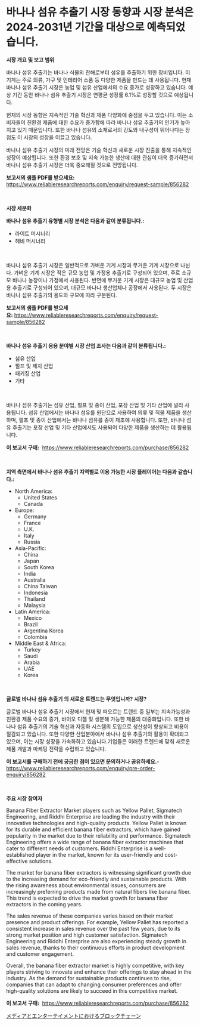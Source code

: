 <p><h1>바나나 섬유 추출기 시장 동향과 시장 분석은 2024-2031년 기간을 대상으로 예측되었습니다.</h1></p><p><strong>시장 개요 및 보고 범위</strong></p>
<p><p>바나나 섬유 추출기는 바나나 식물의 잔해로부터 섬유를 추출하기 위한 장비입니다. 이 기계는 주로 의류, 가구 및 인테리어 소품 등 다양한 제품을 만드는 데 사용됩니다. 현재 바나나 섬유 추출기 시장은 농업 및 섬유 산업에서의 수요 증가로 성장하고 있습니다. 예상 기간 동안 바나나 섬유 추출기 시장은 연평균 성장률 6.1%로 성장할 것으로 예상됩니다. </p><p>현재의 시장 동향은 지속적인 기술 혁신과 제품 다양화에 중점을 두고 있습니다. 이는 소비자들이 친환경 제품에 대한 수요가 증가함에 따라 바나나 섬유 추출기의 인기가 높아지고 있기 때문입니다. 또한 바나나 섬유의 소재로서의 강도와 내구성이 뛰어나다는 장점도 이 시장의 성장을 이끌고 있습니다.</p><p>바나나 섬유 추출기 시장의 미래 전망은 기술 혁신과 새로운 시장 진출을 통해 지속적인 성장이 예상됩니다. 또한 환경 보호 및 지속 가능한 생산에 대한 관심이 더욱 증가하면서 바나나 섬유 추출기 시장은 더욱 중요해질 것으로 전망됩니다.</p></p>
<p><strong>보고서의 샘플 PDF를 받으세요:</strong> <a href="https://www.reliableresearchreports.com/enquiry/request-sample/856282">https://www.reliableresearchreports.com/enquiry/request-sample/856282</a></p>
<p>&nbsp;</p>
<p><strong>시장 세분화</strong></p>
<p><strong>바나나 섬유 추출기 유형별 시장 분석은 다음과 같이 분류됩니다.:</strong></p>
<p><ul><li>라이트 머시너리</li><li>헤비 머시너리</li></ul></p>
<p>&nbsp;</p>
<p><p>바나나 섬유 추출기 시장은 일반적으로 가벼운 기계 시장과 무거운 기계 시장으로 나뉜다. 가벼운 기계 시장은 작은 규모 농업 및 가정용 추출기로 구성되어 있으며, 주로 소규모 바나나 농장이나 가정에서 사용된다. 반면에 무거운 기계 시장은 대규모 농업 및 산업용 추출기로 구성되어 있으며, 대규모 바나나 생산업체나 공장에서 사용된다. 두 시장은 바나나 섬유 추출기의 용도와 규모에 따라 구분된다.</p></p>
<p><strong>보고서의 샘플 PDF를 받으세요:</strong>&nbsp;<a href="https://www.reliableresearchreports.com/enquiry/request-sample/856282">https://www.reliableresearchreports.com/enquiry/request-sample/856282</a></p>
<p>&nbsp;</p>
<p><strong> 바나나 섬유 추출기 응용 분야별 시장 산업 조사는 다음과 같이 분류됩니다.:</strong></p>
<p><ul><li>섬유 산업</li><li>펄프 및 제지 산업</li><li>패키징 산업</li><li>기타</li></ul></p>
<p>&nbsp;</p>
<p><p>바나나 섬유 추출기는 섬유 산업, 펄프 및 종이 산업, 포장 산업 및 기타 산업에 널리 사용됩니다. 섬유 산업에서는 바나나 섬유를 원단으로 사용하여 의류 및 직물 제품을 생산하며, 펄프 및 종이 산업에서는 바나나 섬유를 종이 제조에 사용합니다. 또한, 바나나 섬유 추출기는 포장 산업 및 기타 산업에서도 사용되어 다양한 제품을 생산하는 데 활용됩니다.</p></p>
<p><strong>이 보고서 구매:</strong>&nbsp; <a href="https://www.reliableresearchreports.com/purchase/856282">https://www.reliableresearchreports.com/purchase/856282</a></p>
<p>&nbsp;</p>
<p><strong>지역 측면에서 바나나 섬유 추출기 지역별로 이용 가능한 시장 플레이어는 다음과 같습니다.:</strong></p>
<p><ul>
    <li>
        North America:
        <ul>
            <li>United States</li>
            <li>Canada</li>
        </ul>
    </li>
    <li>
        Europe:
        <ul>
            <li>Germany</li>
            <li>France</li>
            <li>U.K.</li>
            <li>Italy</li>
            <li>Russia</li>
        </ul>
    </li>
    <li>
        Asia-Pacific:
        <ul>
            <li>China</li>
            <li>Japan</li>
            <li>South Korea</li>
            <li>India</li>
            <li>Australia</li>
            <li>China Taiwan</li>
            <li>Indonesia</li>
            <li>Thailand</li>
            <li>Malaysia</li>
        </ul>
    </li>
    <li>
        Latin America:
        <ul>
            <li>Mexico</li>
            <li>Brazil</li>
            <li>Argentina Korea</li>
            <li>Colombia</li>
        </ul>
    </li>
    <li>
        Middle East & Africa:
        <ul>
            <li>Turkey</li>
            <li>Saudi</li>
            <li>Arabia</li>
            <li>UAE</li>
            <li>Korea</li>
        </ul>
    </li>
    </ul></p>
<p>&nbsp;</p>
<p><strong>글로벌 바나나 섬유 추출기 의 새로운 트렌드는 무엇입니까? 시장?</strong></p>
<p><p>글로벌 바나나 섬유 추출기 시장에서 현재 및 떠오르는 트렌드 중 일부는 지속가능성과 친환경 제품 수요의 증가, 바이오 디젤 및 생분해 가능한 제품의 대중화입니다. 또한 바나나 섬유 추출기의 기술 혁신과 자동화 시스템의 도입으로 생산성이 향상되고 비용이 절감되고 있습니다. 또한 다양한 산업분야에서 바나나 섬유 추출기의 활용이 확대되고 있으며, 이는 시장 성장을 가속화하고 있습니다.기업들은 이러한 트렌드에 맞춰 새로운 제품 개발과 마케팅 전략을 수립하고 있습니다.</p></p>
<p><strong>이 보고서를 구매하기 전에 궁금한 점이 있으면 문의하거나 공유하세요.</strong>- <a href="https://www.reliableresearchreports.com/enquiry/pre-order-enquiry/856282">https://www.reliableresearchreports.com/enquiry/pre-order-enquiry/856282</a></p>
<p>&nbsp;</p>
<p><strong>주요 시장 참여자</strong></p>
<p><p>Banana Fiber Extractor Market players such as Yellow Pallet, Sigmatech Engineering, and Riddhi Enterprise are leading the industry with their innovative technologies and high-quality products. Yellow Pallet is known for its durable and efficient banana fiber extractors, which have gained popularity in the market due to their reliability and performance. Sigmatech Engineering offers a wide range of banana fiber extractor machines that cater to different needs of customers. Riddhi Enterprise is a well-established player in the market, known for its user-friendly and cost-effective solutions.</p><p>The market for banana fiber extractors is witnessing significant growth due to the increasing demand for eco-friendly and sustainable products. With the rising awareness about environmental issues, consumers are increasingly preferring products made from natural fibers like banana fiber. This trend is expected to drive the market growth for banana fiber extractors in the coming years.</p><p>The sales revenue of these companies varies based on their market presence and product offerings. For example, Yellow Pallet has reported a consistent increase in sales revenue over the past few years, due to its strong market position and high customer satisfaction. Sigmatech Engineering and Riddhi Enterprise are also experiencing steady growth in sales revenue, thanks to their continuous efforts in product development and customer engagement.</p><p>Overall, the banana fiber extractor market is highly competitive, with key players striving to innovate and enhance their offerings to stay ahead in the industry. As the demand for sustainable products continues to rise, companies that can adapt to changing consumer preferences and offer high-quality solutions are likely to succeed in this competitive market.</p></p>
<p><strong>이 보고서 구매:</strong>&nbsp;&nbsp;<a href="https://www.reliableresearchreports.com/purchase/856282">https://www.reliableresearchreports.com/purchase/856282</a></p>
<p><p><a href="https://github.com/ksxzwxabcuynh011/Market-Research-Report-List-1/blob/main/92868169794.md">メディアとエンターテイメントにおけるブロックチェーン</a></p></p>
